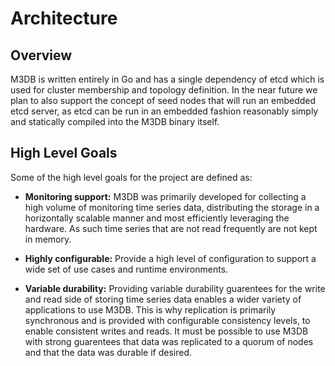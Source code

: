 # Architecture

## Overview

M3DB is written entirely in Go and has a single dependency of etcd which is used for cluster membership and topology definition. In the near future we plan to also support the concept of seed nodes that will run an embedded etcd server, as etcd can be run in an embedded fashion reasonably simply and statically compiled into the M3DB binary itself.

## High Level Goals

Some of the high level goals for the project are defined as:

* **Monitoring support:** M3DB was primarily developed for collecting a high volume of monitoring time series data, distributing the storage in a horizontally scalable manner and most efficiently leveraging the hardware.  As such time series that are not read frequently are not kept in memory.

* **Highly configurable:** Provide a high level of configuration to support a wide set of use cases and runtime environments.

* **Variable durability:** Providing variable durability guarentees for the write and read side of storing time series data enables a wider variety of applications to use M3DB. This is why replication is primarily synchronous and is provided with configurable consistency levels, to enable consistent writes and reads. It must be possible to use M3DB with strong guarentees that data was replicated to a quorum of nodes and that the data was durable if desired.
